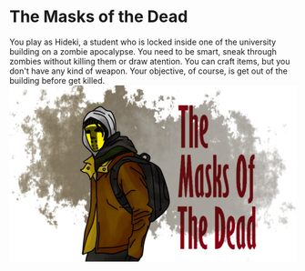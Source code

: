 # The Masks of the Dead

You play as Hideki, a student who is locked inside one of the university building on a zombie apocalypse. You need to be smart, sneak through zombies without killing them or draw atention. You can craft items, but you don't have any kind of weapon. Your objective, of course, is get out of the building before get killed.
![Logo](logo.jpg?raw=true "Logo")
